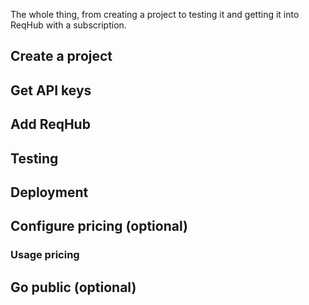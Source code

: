 The whole thing, from creating a project to testing it and getting it into ReqHub with a subscription.

## Create a project

## Get API keys

## Add ReqHub

## Testing

## Deployment

## Configure pricing (optional)
### Usage pricing

## Go public (optional)

